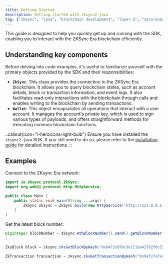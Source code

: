 ```yaml
---
title: Getting Started
description: Getting started with zksync2-java
tag: ["zksync", "java", "blockchain development", "layer-2", "zero-knowledge rollups"]
---
```


This guide is designed to help you quickly get up and running with the SDK, enabling you to interact with the ZKSync
Era blockchain efficiently.

## Understanding key components

Before delving into code examples, it's useful to familiarize yourself with the primary objects provided by the SDK and
their responsibilities:

- **`ZkSync`**: This class provides the connection to the ZKSync Era blockchain. It allows you to query blockchain
states, such as account details, block or transaction information, and event logs. It also facilitates read-only
interactions with the blockchain through calls and enables writing to the blockchain by sending transactions.
- **`Wallet`**: This object encapsulates all operations that interact with a user account. It manages the account's
private key, which is used to sign various types of payloads, and offers straightforward methods for executing common
blockchain functions.

::callout{icon="i-heroicons-light-bulb"}
Ensure you have installed the `zksync2-java` SDK. If you still need to do so, please refer to
the [installation guide](/java/introduction/installation) for detailed instructions.
::

## Examples

Connect to the ZKsync Era network:

```java
import io.zksync.protocol.ZkSync;
import org.web3j.protocol.http.HttpService;

public class Main {
    public static void main(String ...args) {
        ZkSync zksync = ZkSync.build(new HttpService("http://127.0.0.1:3050"));
    }
}
```

Get the latest block number:

```java
BigInteger blockNumber = zksync.ethBlockNumber().send().getBlockNumber();
;
```

```java
ZksBlock block = zksync.zksGetBlockByHash("0xb472c070c9e121ba42702f6c322b7b266e287a4d8b5fa426ed265b105430c397", true).send().getBlock();
```

```java
ZkTransaction transaction = zksync.zksGetTransactionByHash("0x9af27afed9a4dd018c0625ea1368afb8ba08e4cfb69b3e76dfb8521c8a87ecfc").send().getResult();
```
